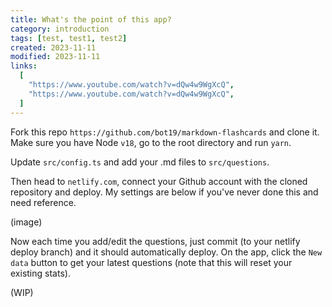 ```yaml
---
title: What's the point of this app?
category: introduction
tags: [test, test1, test2]
created: 2023-11-11
modified: 2023-11-11
links:
  [
    "https://www.youtube.com/watch?v=dQw4w9WgXcQ",
    "https://www.youtube.com/watch?v=dQw4w9WgXcQ",
  ]
---
```


Fork this repo `https://github.com/bot19/markdown-flashcards` and clone it. Make sure you have Node `v18`, go to the root directory and run `yarn`.

Update `src/config.ts` and add your .md files to `src/questions`.

Then head to `netlify.com`, connect your Github account with the cloned repository and deploy. My settings are below if you've never done this and need reference.

(image)

Now each time you add/edit the questions, just commit (to your netlify deploy branch) and it should automatically deploy. On the app, click the `New data` button to get your latest questions (note that this will reset your existing stats).

(WIP)
